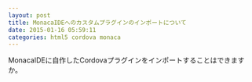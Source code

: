 ```yaml
---
layout: post
title: MonacaIDEへのカスタムプラグインのインポートについて
date: 2015-01-16 05:59:11
categories: html5 cordova monaca
---
```

<p>MonacaIDEに自作したCordovaプラグインをインポートすることはできますか。</p>
